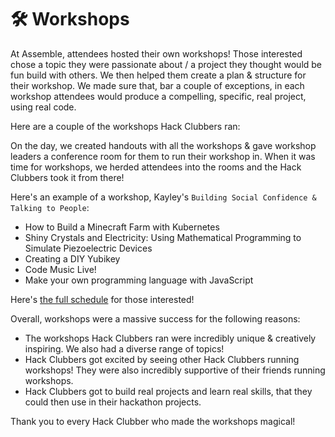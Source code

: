 # 🛠️ Workshops

At Assemble, attendees hosted their own workshops! Those interested chose a topic they were passionate about / a project they thought would be fun build with others. We then helped them create a plan & structure for their workshop. We made sure that, bar a couple of exceptions, in each workshop attendees would produce a compelling, specific, real project, using real code. 

Here are a couple of the workshops Hack Clubbers ran:

On the day, we created handouts with all the workshops & gave workshop leaders a conference room for them to run their workshop in. When it was time for workshops, we herded attendees into the rooms and the Hack Clubbers took it from there!

Here's an example of a workshop, Kayley's `Building Social Confidence & Talking to People`:

- How to Build a Minecraft Farm with Kubernetes
- Shiny Crystals and Electricity: Using Mathematical Programming to Simulate Piezoelectric Devices
- Creating a DIY Yubikey
- Code Music Live!
- Make your own programming language with JavaScript

Here's [the full schedule](https://assemble-schedule.hackclub.dev) for those interested!

Overall, workshops were a massive success for the following reasons:

- The workshops Hack Clubbers ran were incredibly unique & creatively inspiring. We also had a diverse range of topics!
- Hack Clubbers got excited by seeing other Hack Clubbers running workshops! They were also incredibly supportive of their friends running workshops.
- Hack Clubbers got to build real projects and learn real skills, that they could then use in their hackathon projects. 

Thank you to every Hack Clubber who made the workshops magical!